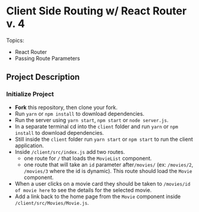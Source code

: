 # Client Side Routing w/ React Router v. 4

Topics:

* React Router
* Passing Route Parameters

## Project Description

### Initialize Project

* **Fork** this repository, then clone your fork.
* Run `yarn` or `npm install` to download dependencies.
* Run the server using `yarn start`, `npm start` or `node server.js`.
* In a separate terminal cd into the `client` folder and run `yarn` or `npm install` to download dependencies.
* Still inside the `client` folder run `yarn start` or `npm start` to run the client application.
* Inside `/client/src/index.js` add two routes.
  * one route for `/` that loads the `MovieList` component.
  * one route that will take an `id` parameter after`/movies/` (ex: `/movies/2`, `/movies/3` where the id is dynamic). This route should load the `Movie` component.
* When a user clicks on a movie card they should be taken to `/movies/id of movie here` to see the details for the selected movie.
* Add a link back to the home page from the `Movie` component inside `/client/src/Movies/Movie.js`.
